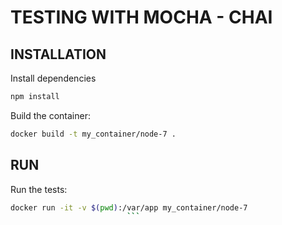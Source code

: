 # TESTING WITH MOCHA - CHAI

## INSTALLATION

Install dependencies

```sh
npm install
```

Build the container:

```sh
docker build -t my_container/node-7 .
```

## RUN

Run the tests:

```sh
docker run -it -v $(pwd):/var/app my_container/node-7
                          ```
